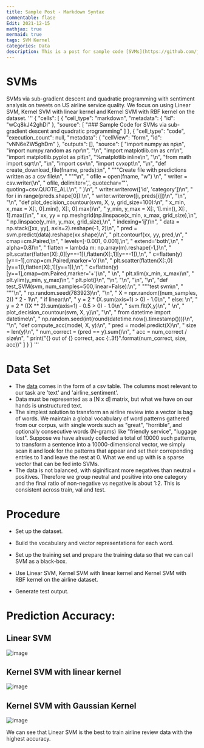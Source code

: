 ```yaml
---
title: Sample Post - Markdown Syntax
commentable: flase
Edit: 2021-12-15
mathjax: true
mermaid: true
tags: SVM Kernel
categories: Data
description: This is a post for sample code [SVMs](https://github.com/jyang-zhou/SVMs).
---
```


# SVMs
SVMs via sub-gradient descent and quadratic programming with sentiment analysis on tweets on US airline service quality. We focus on using Linear SVM, Kernel SVM with linear kernel and Kernel SVM with RBF kernel on the dataset.
'''
{
 "cells": [
  {
   "cell_type": "markdown",
   "metadata": {
    "id": "wCq8kJ42ghDl"
   },
   "source": [
    "### Sample Code for SVMs via sub-gradient descent and quadratic programming"
   ]
  },
  {
   "cell_type": "code",
   "execution_count": null,
   "metadata": {
    "cellView": "form",
    "id": "vNN6eZW5ghDm"
   },
   "outputs": [],
   "source": [
    "import numpy as np\n",
    "import numpy.random as npr\n",
    "\n",
    "import matplotlib.cm as cm\n",
    "import matplotlib.pyplot as plt\n",
    "%matplotlib inline\n",
    "\n",
    "from math import sqrt\n",
    "\n",
    "import csv\n",
    "import cvxopt\n",
    "\n",
    "def create_download_file(fname, preds):\n",
    "    \"\"\"Create file with predictions written as a csv file\n",
    "    \"\"\"\n",
    "    ofile  = open(fname, \"w\")  \n",
    "    writer = csv.writer(\n",
    "        ofile, delimiter=',', quotechar='\"', quoting=csv.QUOTE_ALL\n",
    "    )\n",
    "    writer.writerow(['id', 'category'])\n",
    "    for i in range(preds.shape[0]):\n",
    "        writer.writerow([i, preds[i]])\n",
    "\n",
    "\n",
    "def plot_decision_countour(svm, X, y, grid_size=100):\n",
    "    x_min, x_max = X[:, 0].min(), X[:, 0].max()\n",
    "    y_min, y_max = X[:, 1].min(), X[:, 1].max()\n",
    "    xx, yy = np.meshgrid(np.linspace(x_min, x_max, grid_size),\n",
    "                         np.linspace(y_min, y_max, grid_size),\n",
    "                         indexing='ij')\n",
    "    data = np.stack([xx, yy], axis=2).reshape(-1, 2)\n",
    "    pred = svm.predict(data).reshape(xx.shape)\n",
    "    plt.contourf(xx, yy, pred,\n",
    "                 cmap=cm.Paired,\n",
    "                 levels=[-0.001, 0.001],\n",
    "                 extend='both',\n",
    "                 alpha=0.8)\n",
    "    flatten = lambda m: np.array(m).reshape(-1,)\n",
    "    plt.scatter(flatten(X[:,0][y==-1]),flatten(X[:,1][y==-1]),\n",
    "                  c=flatten(y)[y==-1],cmap=cm.Paired,marker='o')\n",
    "    plt.scatter(flatten(X[:,0][y==1]),flatten(X[:,1][y==1]),\n",
    "                  c=flatten(y)[y==1],cmap=cm.Paired,marker='+')\n",
    "    \n",
    "    plt.xlim(x_min, x_max)\n",
    "    plt.ylim(y_min, y_max)\n",
    "    plt.plot()\n",
    "\n",
    "\n",
    "\n",
    "\n",
    "def test_SVM(svm, num_samples=500,linear=False):\n",
    "    \"\"\"test svm\n",
    "    \"\"\"\n",
    "    np.random.seed(783923)\n",
    "\n",
    "    X = npr.random((num_samples, 2)) * 2 - 1\n",
    "    if linear:\n",
    "      y = 2 * (X.sum(axis=1) > 0) - 1.0\n",
    "    else: \n",
    "      y = 2 * ((X ** 2).sum(axis=1) - 0.5 > 0) - 1.0\n",
    "    svm.fit(X,y)\n",
    "    \n",
    "    plot_decision_countour(svm, X, y)\n",
    "\n",
    "    from datetime import datetime\n",
    "    np.random.seed(int(round(datetime.now().timestamp())))\n",
    "\n",
    "def compute_acc(model, X, y):\n",
    "    pred = model.predict(X)\n",
    "    size = len(y)\n",
    "    num_correct = (pred == y).sum()\n",
    "    acc = num_correct / size\n",
    "    print(\"{} out of {} correct, acc {:.3f}\".format(num_correct, size, acc))"
   ]
  }
}
'''
# Data Set

- The [data](https://github.com/jyang-zhou/SVMs/tree/main/Data%20Set) comes in the form of a csv table. The columns most relevant to our task are 'text' and 'airline_sentiment'.
- Data must be represented as a [N x d] matrix, but what we have on our hands is unstructured text.
- The simplest solution to transform an airline review into a vector is bag of words. We maintain a global vocabulary of word patterns gathered from our corpus, with single words such as "great", "horrible", and optionally consecutive words (N-grams) like "friendly service", "luggage lost". Suppose we have already collected a total of 10000 such patterns, to transform a sentence into a 10000-dimensional vector, we simply scan it and look for the patterns that appear and set their correponding entries to 1 and leave the rest at 0. What we end up with is a sparse vector that can be fed into SVMs.
- The data is not balanced, with siginificant more negatives than neutral + positives. Therefore we group neutral and positive into one category and the final ratio of non-negative vs negative is about 1:2. This is consistent across train, val and test.

# Procedure
- Set up the dataset.

- Build the vocabulary and vector representations for each word.
- Set up the training set and prepare the training data so that we can call SVM as a black-box.
- Use Linear SVM, Kernel SVM with linear kernel and Kernel SVM with RBF kernel on the airline dataset.
- Generate test output.

# Prediction Accuracy:

## Linear SVM

![image](https://user-images.githubusercontent.com/95513386/146266781-ba1eaff3-5abf-4864-a9a9-bfaa290137d9.png)

## Kernel SVM with linear kernel

![image](https://user-images.githubusercontent.com/95513386/146266830-700dd54c-6f7f-4dfa-bf28-125508fa0639.png)

## Kernel SVM with Gaussian Kernel

![image](https://user-images.githubusercontent.com/95513386/146266861-7df75e9c-f073-4d8a-8443-ae4987b11491.png)

We can see that Linear SVM is the best to train airline review data with the highest accuracy.

